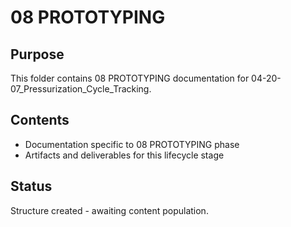 # 08 PROTOTYPING

## Purpose
This folder contains 08 PROTOTYPING documentation for 04-20-07_Pressurization_Cycle_Tracking.

## Contents
- Documentation specific to 08 PROTOTYPING phase
- Artifacts and deliverables for this lifecycle stage

## Status
Structure created - awaiting content population.
